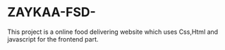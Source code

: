 # ZAYKAA-FSD-

This project is a online food delivering website which uses Css,Html and javascript for the frontend part.
